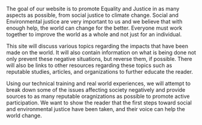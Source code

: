 The goal of our website is to promote Equality and Justice in as many aspects as possible, from social justice to climate change. Social and Environmental justice are very important to us and we believe that with enough help, the world can change for the better. Everyone must work together to improve the world as a whole and not just for an individual.
 
This site will discuss various topics regarding the impacts that have been made on the world. It will also contain information on what is being done not only prevent these negative situations, but reverse them, if possible.  There will also be links to other resources regarding these topics such as reputable studies, articles, and organizations to further educate the reader.

Using our technical training and real world experiences, we will attempt to break down some of the issues affecting society negatively and provide sources to as many reputable oragnizations as possible to promote active participation. We want to show the reader that the first steps toward social and environmental justice have been taken, and their voice can help the world change.